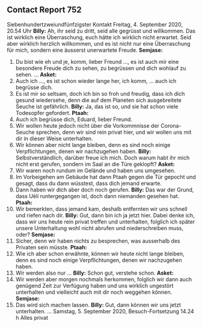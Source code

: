 ## Contact Report 752
Siebenhundertzweiundfünfzigster Kontakt
Freitag, 4. September 2020, 20.54 Uhr
**Billy:**
Ah, ihr seid zu dritt, seid alle gegrüsst und willkommen. Das ist wirklich eine Überraschung, euch hätte ich wirklich nicht erwartet. Seid aber wirklich herzlich willkommen, und es ist nicht nur eine Überraschung für mich, sondern eine äusserst unerwartete Freude.
**Semjase:**
1. Du bist wie eh und je, komm, lieber Freund …, es ist auch mir eine besondere Freude dich zu sehen, zu begrüssen und dich wohlauf zu sehen. …
**Asket:**
1. Auch ich …, es ist schon wieder lange her, ich komm, … auch ich begrüsse dich.
2. Es ist mir so seltsam, doch ich bin so froh und freudig, dass ich dich gesund wiedersehe, denn die auf dem Planeten sich ausgebreitete Seuche ist gefährlich.
**Billy:**
Ja, das ist so, und sie hat schon viele Todesopfer gefordert.
**Ptaah:**
1. Auch ich begrüsse dich, Eduard, lieber Freund.
2. Wir wollen heute jedoch nicht über die Vorkommnisse der Corona-Seuche sprechen, denn wir sind rein privat hier, und wir wollen uns mit dir in dieser Weise unterhalten.
3. Wir können aber nicht lange bleiben, denn es sind noch einige Verpflichtungen, denen wir nachzugehen haben.
**Billy:**
Selbstverständlich, darüber freue ich mich. Doch warum habt ihr mich nicht erst gerufen, sondern im Saal an die Türe geklopft?
**Asket:**
3. Wir waren noch rundum im Gelände und haben uns umgesehen.
4. Im Vorbeigehen am Gebäude hat dann Ptaah gegen die Tür gepocht und gesagt, dass du dann wüsstest, dass dich jemand erwarte.
5. Dann haben wir dich aber doch noch gerufen.
**Billy:**
Das war der Grund, dass Uèli runtergegangen ist, doch dann niemanden gesehen hat.
**Ptaah:**
4. Wir bemerkten, dass jemand kam, deshalb entfernten wir uns schnell und riefen nach dir.
**Billy:**
Gut, dann bin ich ja jetzt hier. Dabei denke ich, dass wir uns heute rein privat treffen und unterhalten, folglich ich später unsere Unterhaltung wohl nicht abrufen und niederschreiben muss, oder?
**Semjase:**
2. Sicher, denn wir haben nichts zu besprechen, was ausserhalb des Privaten sein müsste.
**Ptaah:**
5. Wie ich aber schon erwähnte, können wir heute nicht lange bleiben, denn es sind noch einige Verpflichtungen, denen wir nachzugehen haben.
6. Wir werden also nur …
**Billy:**
Schon gut, verstehe schon.
**Asket:**
6. Wir werden aber morgen nochmals herkommen, folglich wir dann auch genügend Zeit zur Verfügung haben und uns wirklich ungestört unterhalten und vielleicht auch mit dir noch weggehen können.
**Semjase:**
3. Das wird sich machen lassen.
**Billy:**
Gut, dann können wir uns jetzt unterhalten.
…
Samstag, 5. September 2020, Besuch-Fortsetzung 14.24 h
Alles privat